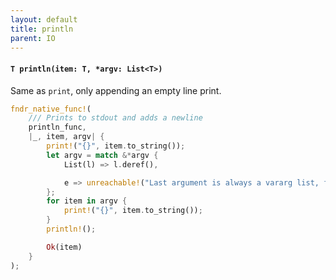 ```yaml
---
layout: default
title: println
parent: IO
---
```


#### `T println(item: T, *argv: List<T>)`
Same as `print`, only appending an empty line print.
```rust
fndr_native_func!(
    /// Prints to stdout and adds a newline
    println_func,
    |_, item, argv| {
        print!("{}", item.to_string());
        let argv = match &*argv {
            List(l) => l.deref(),

            e => unreachable!("Last argument is always a vararg list, found: {:?}", e),
        };
        for item in argv {
            print!("{}", item.to_string());
        }
        println!();

        Ok(item)
    }
);
```
